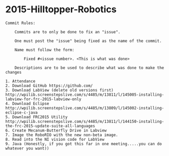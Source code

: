 2015-Hilltopper-Robotics
========================
	Commit Rules:
	
		Commits are to only be done to fix an "issue".
		
		One must post the "issue" being fixed as the name of the commit.
		
		Name must follow the form:
		
			Fixed #<issue number>. <This is what was done>
			
		Descriptions are to be used to describe what was done to make the changes

	1. Attendance
	2. Download GitHub https://github.com/
	3. Download LabView (delete old versions first) http://wpilib.screenstepslive.com/s/4485/m/13811/l/145005-installing-labview-for-frc-2015-labview-only
	4. Download Eclipse http://wpilib.screenstepslive.com/s/4485/m/13809/l/145002-installing-eclipse-c-java
	5. Download FRC2015 Utility http://wpilib.screenstepslive.com/s/4485/m/13811/l/144150-installing-the-frc-2015-update-suite-all-languages
	6. Create Mecanum-Butterfly Drive in Labview
	7. Image the RoboRIO with the new non-beta image.
	8. Read into the NI vision code for LabView
	9. Java (Honestly, if you got this far in one meeting.....you can do whatever you want))

